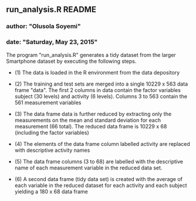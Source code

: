 ## run_analysis.R  README
### author: "Olusola Soyemi"
### date: "Saturday, May 23, 2015"

The program "run_analysis.R" generates a tidy dataset from the larger Smartphone dataset by executing the following steps.

* (1) The data is loaded in the R environment from the data depository

* (2) The training and test sets are merged into a single 10229 x 563 data frame "data". The first 2 columns in data contain the factor variables subject (30 levels) and activity (6 levels). Columns 3 to 563 contain the 561 measurement variables

* (3) The data frame data is further reduced by extracting only the measurements on the mean and standard deviation for each measurement (66 total). The reduced data frame is 10229 x 68 (including the factor variables)

* (4) The elements of the data frame column labelled activity are replaced with descriptive activity names

* (5) The data frame columns (3 to 68) are labelled with the descriptive name of each measurement variable in the reduced data set.

* (6) A second data frame (tidy data set) is created with the average of each variable in the reduced dataset for each activity and each subject yielding a 180 x 68 data frame